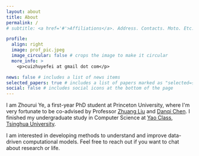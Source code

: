 ```yaml
---
layout: about
title: About
permalink: /
# subtitle: <a href='#'>Affiliations</a>. Address. Contacts. Moto. Etc.

profile:
  align: right
  image: prof_pic.jpeg
  image_circular: false # crops the image to make it circular
  more_info: >
    <p>cuizhuyefei at gmail dot com</p>

news: false # includes a list of news items
selected_papers: true # includes a list of papers marked as "selected={true}"
social: false # includes social icons at the bottom of the page
---
```


I am Zhourui Ye, a first-year PhD student at Princeton University, where I'm very fortunate to be co-advised by Professor [Zhuang Liu](https://liuzhuang13.github.io/) and [Danqi Chen](https://www.cs.princeton.edu/~danqic/). I finished my undergraduate study in Computer Science at [Yao Class](https://iiis.tsinghua.edu.cn/en/Yao_Class/About_Yao_Class.htm), [Tsinghua University](https://www.tsinghua.edu.cn/en/).

I am interested in developing methods to understand and improve data-driven computational models. Feel free to reach out if you want to chat about research or life. 